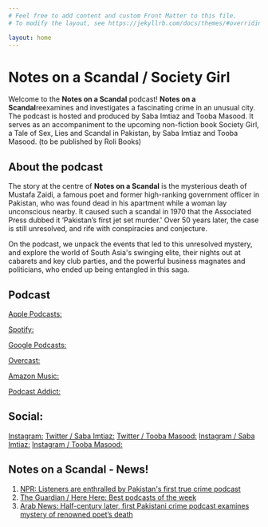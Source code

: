 ```yaml
---
# Feel free to add content and custom Front Matter to this file.
# To modify the layout, see https://jekyllrb.com/docs/themes/#overriding-theme-defaults

layout: home
---
```

# Notes on a Scandal / Society Girl

Welcome to the **Notes on a Scandal** podcast! **Notes on a Scandal**reexamines and investigates a fascinating crime in an unusual city. The podcast is hosted and produced by Saba Imtiaz and Tooba Masood. It serves as an accompaniment to the upcoming non-fiction book Society Girl, a Tale of Sex, Lies and Scandal in Pakistan, by Saba Imtiaz and Tooba Masood. (to be published by Roli Books)

## About the podcast

The story at the centre of **Notes on a Scandal** is the mysterious death of Mustafa Zaidi, a famous poet and former high-ranking government officer in Pakistan, who was found dead in his apartment while a woman lay unconscious nearby. It caused such a scandal in 1970 that the Associated Press dubbed it ‘Pakistan’s first jet set murder.' Over 50 years later, the case is still unresolved, and rife with conspiracies and conjecture. 

On the podcast, we unpack the events that led to this unresolved mystery, and explore the world of South Asia's swinging elite, their nights out at cabarets and key club parties, and the powerful business magnates and politicians, who ended up being entangled in this saga.


## Podcast

[Apple Podcasts:](https://podcasts.apple.com/gb/podcast/notes-on-a-scandal/id1599754925)

[Spotify:](https://open.spotify.com/show/5shhbp4s5TDLhPhFJxXRfL)

[Google Podcasts:](https://podcasts.google.com/feed/aHR0cHM6Ly9mZWVkcy5idXp6c3Byb3V0LmNvbS8xOTAxNDc0LnJzcw)

[Overcast:](https://overcast.fm/itunes1599754925)

[Amazon Music:](https://music.amazon.com/podcasts/c8ade3c2-e3fe-4f2d-95ef-4db5daf5ce74)

[Podcast Addict:](https://podcastaddict.com/podcast/3741372)


## Social: 
[Instagram:](https://instagram.com/murdermystery70)
[Twitter / Saba Imtiaz:](https://twitter.com/sabaimtiaz)
[Twitter / Tooba Masood:](https://twitter.com/tabahitooba)
[Instagram / Saba Imtiaz:](https://instagram.com/sabaimtiaz)
[Instagram / Tooba Masood:](https://instagram.com/tabahi_tooba)


## Notes on a Scandal - News!

1. [NPR: Listeners are enthralled by Pakistan's first true crime podcast](https://www.npr.org/2023/08/07/1192432614/listeners-are-enthralled-by-pakistans-fist-true-crime-podcast) 
2. [The Guardian / Here Here: Best podcasts of the week](https://www.theguardian.com/tv-and-radio/2022/aug/25/hear-here-koko-gorilla-podcast) 
3. [Arab News: Half-century later, first Pakistani crime podcast examines mystery of renowned poet’s death](https://www.arabnews.pk/node/2123411/pakistan) 




